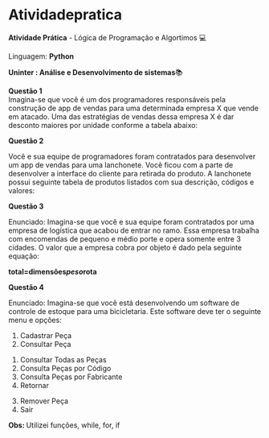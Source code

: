 # Atividadepratica

<b>Atividade Prática</b> - Lógica de Programação e Algortimos 💻

Linguagem: <b>Python</b>

<b>Uninter : Análise e Desenvolvimento de sistemas</b>📚

<b>Questão 1</b><br>
Imagina-se que você é um dos programadores responsáveis pela construção de app de vendas para uma determinada empresa X que vende em atacado. Uma das estratégias de vendas dessa empresa X é dar desconto maiores por unidade conforme a tabela abaixo:

<b>Questão 2</b><br>

Você e sua equipe de programadores foram contratados para desenvolver um app de vendas para uma lanchonete. Você ficou com a parte de desenvolver a interface do cliente para retirada do produto.
A lanchonete possui seguinte tabela de produtos listados com sua descrição, códigos e valores:

<b>Questão 3</b><br>

Enunciado: Imagina-se que você e sua equipe foram contratados por uma empresa de logística que acabou de entrar no ramo. Essa empresa trabalha com encomendas de pequeno e médio porte e opera somente entre 3 cidades.
O valor que a empresa cobra por objeto é dado pela seguinte equação:

<b>total=dimensões*peso*rota</b>

<b>Questão 4</b><br>

Enunciado: Imagina-se que você está desenvolvendo um software de controle de estoque para uma bicicletaria. Este software deve ter o seguinte menu e opções:
1.	Cadastrar Peça
2.	Consultar Peça
1)	Consultar Todas as Peças
2)	Consulta Peças por Código
3)	Consulta Peças por Fabricante
4)	Retornar 
3.	Remover Peça
4.	Sair


<b>Obs: </b>Utilizei funções, while, for, if

 


